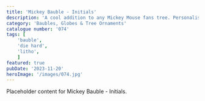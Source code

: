 ```yaml
---
title: 'Mickey Bauble - Initials'
description: 'A cool addition to any Mickey Mouse fans tree. Personalised the baubles with there intial or name. Different varitions available for each intial with also both embossed and flat.'
category: 'Baubles, Globes & Tree Ornaments'
catalogue number: '074'
tags: [
    'bauble', 
    'die hard',
    'litho', 
    ]
featured: true
pubDate: '2023-11-20'
heroImage: '/images/074.jpg'
---
```


Placeholder content for Mickey Bauble - Initials.